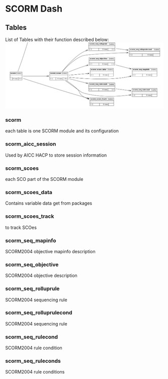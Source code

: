 # SCORM Dash

## Tables

List of Tables with their function described below:
![Relationships Diagram](RelationshipsDiagram.png)

### scorm

each table is one SCORM module and its configuration

### scorm_aicc_session

Used by AICC HACP to store session information

### scorm_scoes

each SCO part of the SCORM module

### scorm_scoes_data

Contains variable data get from packages

### scorm_scoes_track

to track SCOes

### scorm_seq_mapinfo

SCORM2004 objective mapinfo description

### scorm_seq_objective

SCORM2004 objective description

### scorm_seq_rolluprule

SCORM2004 sequencing rule

### scorm_seq_rolluprulecond

SCORM2004 sequencing rule

### scorm_seq_rulecond

SCORM2004 rule condition

### scorm_seq_ruleconds

SCORM2004 rule conditions
